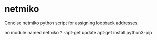 # netmiko
Concise netmiko python script for assigning loopback addresses.


no module named netmiko ? -apt-get update
apt-get install python3-pip
